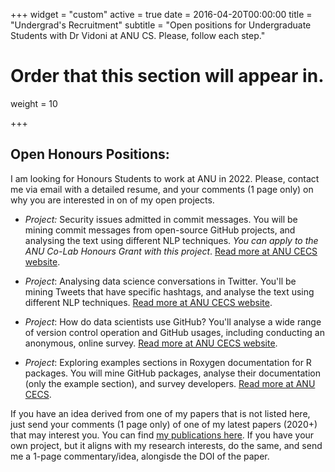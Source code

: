 +++
widget = "custom"
active = true
date = 2016-04-20T00:00:00
title = "Undergrad's Recruitment"
subtitle = "Open positions for Undergraduate Students with Dr Vidoni at ANU CS. Please, follow each step."

# Order that this section will appear in.
weight = 10

+++


## Open Honours Positions:

I am looking for Honours Students to work at ANU in 2022. Please, contact me via email with a detailed resume, and your comments (1 page only) on why you are interested in on of my open projects.

- _Project:_ Security issues admitted in commit messages. You will be mining commit messages from open-source GitHub projects, and analysing the text using different NLP techniques. _You can apply to the ANU Co-Lab Honours Grant with this project_. [Read more at ANU CECS website](https://cs.anu.edu.au/research/student-research-projects/security-issues-admitted-commit-messages-hons-open).

- _Project_: Analysing data science conversations in Twitter. You'll be mining Tweets that have specific hashtags, and analyse the text using different NLP techniques. [Read more at ANU CECS website](https://cs.anu.edu.au/research/student-research-projects/analysing-data-science-conversations-twitter-hons-open).

- _Project_: How do data scientists use GitHub? You'll analyse a wide range of version control operation and GitHub usages, including conducting an anonymous, online survey. [Read more at ANU CECS website](https://cs.anu.edu.au/research/student-research-projects/how-do-data-scientists-use-github-hons-open).

- _Project_: Exploring examples sections in Roxygen documentation for R packages. You will mine GitHub packages, analyse their documentation (only the example section), and survey developers. [Read more at ANU CECS](https://cs.anu.edu.au/research/student-research-projects/documenting-r-packages-what-good-example-hons-open).


If you have an idea derived from one of my papers that is not listed here, just send your comments (1 page only) of one of my latest papers (2020+) that may interest you. You can find [my publications here](/publication). If you have your own project, but it aligns with my research interests, do the same, and send me a 1-page commentary/idea, alongisde the DOI of the paper.
